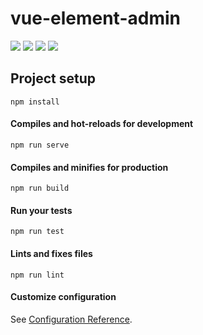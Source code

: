# vue-element-admin

<img src="https://img.shields.io/badge/%40vue%2Fcli-3.3.0-brightgreen.svg" />
<img src="https://img.shields.io/badge/webpack-4.29-brightgreen.svg" />
<img src="https://img.shields.io/badge/element--ui-2.5.4-brightgreen.svg" />
<img src="https://img.shields.io/badge/license-MIT-brightgreen.svg" />

## Project setup

```
npm install
```

#### Compiles and hot-reloads for development
```
npm run serve
```

#### Compiles and minifies for production
```
npm run build
```

#### Run your tests
```
npm run test
```

#### Lints and fixes files
```
npm run lint
```

#### Customize configuration
See [Configuration Reference](https://cli.vuejs.org/config/).
